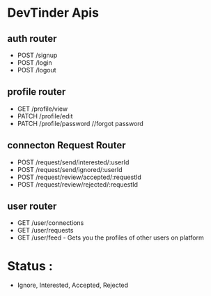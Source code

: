 # DevTinder Apis

## auth router
- POST /signup
- POST /login
- POST /logout


## profile router
- GET /profile/view 
- PATCH /profile/edit
- PATCH /profile/password //forgot password

## connecton Request Router
- POST /request/send/interested/:userId
- POST /request/send/ignored/:userId
- POST /request/review/accepted/:requestId
- POST /request/review/rejected/:requestId


## user router
- GET /user/connections
- GET /user/requests
- GET /user/feed - Gets you the profiles of other users on platform

# Status : 
- Ignore, Interested, Accepted, Rejected
